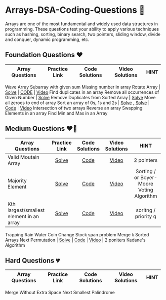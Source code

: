 # Arrays-DSA-Coding-Questions 🚀
Arrays are one of the most fundamental and widely used data structures in programming.
These questions test your ability to apply various techniques such as hashing, sorting, binary search, two pointers, sliding window, divide and conquer, dynamic programming, etc. 

## Foundation Questions ❤️
| Array Questions  | Practice Link | Code Solutions | Video Solutions | HINT
| ------------- | :-------------: | :-------------: | :---------: |:---------: |
Wave Array
Subarray with given sum
Missing number in array
Rotate Array | [Solve](https://leetcode.com/problems/rotate-array/) | [CODE](#) | [Video](https://youtu.be/0OTPqrEd74g) 
Find duplicates in an array
Remove all occurrences of Given Number | [Solve](https://leetcode.com/problems/remove-element/)
Remove Duplicates from Sorted Array | [Solve](https://leetcode.com/problems/remove-duplicates-from-sorted-array/)
Move all zeroes to end of array
Sort an array of 0s, 1s and 2s | [Solve](https://leetcode.com/problems/sort-colors/submissions/) , [Solve](https://practice.geeksforgeeks.org/problems/sort-an-array-of-0s-1s-and-2s4231/1/) | [Code](#) | [Video](#)
Intersection of two arrays
Reverse an array
Swapping Elements in an array
Find Min and Max in an Array

## Medium Questions ❤️‍🔥
| Array Questions  | Practice Link | Code Solutions | Video Solutions | HINT
| ------------- | :-------------: | :-------------: | :---------: |:---------: |
Valid Moutain Array | [Solve](https://leetcode.com/problems/valid-mountain-array/) | [Code](#) | [Video](https://youtu.be/tVDTjm_fYbQ) | 2 pointers
Majority Element | [Solve](https://leetcode.com/problems/majority-element/) | [Code](#) | [Video](https://www.youtube.com/watch?v=cLE1J34pYUo) | Sorting / or Boyer-Moore Voting Algorithm
Kth largest/smallest element in an array | [Solve](https://leetcode.com/problems/kth-largest-element-in-an-array/) | [Code](https://github.com/CodingWallah/Arrays-DSA-Coding-Questions/blob/main/kth-largest-smallest.md) | [Video](#) | soritng / priority q
Trapping Rain Water
Coin Change
Stock span problem
Merge k Sorted Arrays
Next Permutation | [Solve](https://leetcode.com/problems/next-permutation) | [Code](#) | [Video](#) | 2 poniters 
Kadane's Algorithm



## Hard Questions 💔
| Array Questions  | Practice Link | Code Solutions | Video Solutions | HINT
| ------------- | :-------------: | :-------------: | :---------: |:---------: |
Merge Without Extra Space
Next Smallest Palindrome
